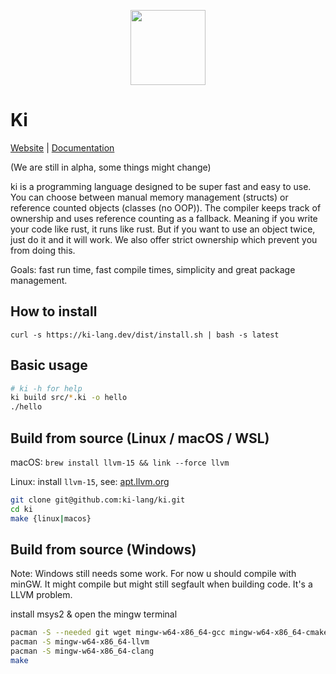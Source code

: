 
<div align="center">
<p>
    <img width="120" src="https://raw.githubusercontent.com/ki-lang/ki/master/misc/logo-edges.png">
</p>
</div>

# Ki

[Website](https://ki-lang.dev) | [Documentation](https://ki-lang.dev/docs)

(We are still in alpha, some things might change)

ki is a programming language designed to be super fast and easy to use. You can choose between manual memory management (structs) or reference counted objects (classes (no OOP)). The compiler keeps track of ownership and uses reference counting as a fallback. Meaning if you write your code like rust, it runs like rust. But if you want to use an object twice, just do it and it will work. We also offer strict ownership which prevent you from doing this.

Goals: fast run time, fast compile times, simplicity and great package management.

## How to install

```
curl -s https://ki-lang.dev/dist/install.sh | bash -s latest
```

## Basic usage

```bash
# ki -h for help
ki build src/*.ki -o hello
./hello
```

## Build from source (Linux / macOS / WSL)

macOS: `brew install llvm-15 && link --force llvm`

Linux: install `llvm-15`, see: [apt.llvm.org](https://apt.llvm.org/)

```bash
git clone git@github.com:ki-lang/ki.git
cd ki
make {linux|macos}
```

## Build from source (Windows)

Note: Windows still needs some work. For now u should compile with minGW. It might compile but might still segfault when building code. It's a LLVM problem.

install msys2 & open the mingw terminal

```bash
pacman -S --needed git wget mingw-w64-x86_64-gcc mingw-w64-x86_64-cmake make mingw-w64-x86_64-python3 autoconf libtool
pacman -S mingw-w64-x86_64-llvm
pacman -S mingw-w64-x86_64-clang
make
```
